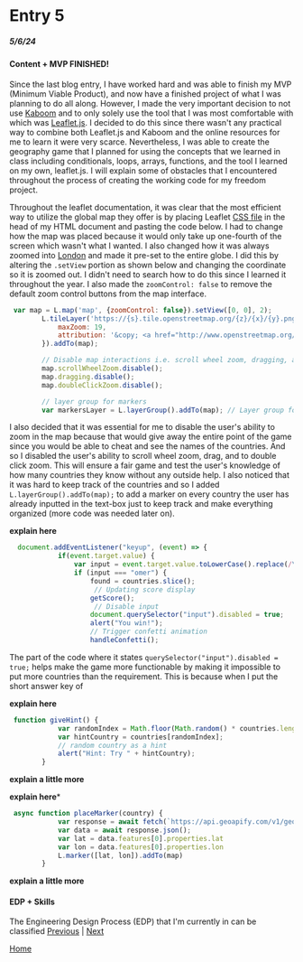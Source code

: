 # Entry 5
##### 5/6/24

#### Content + MVP FINISHED!

Since the last blog entry, I have worked hard and was able to finish my MVP (Minimum Viable Product), and now have a finished project of what I was planning to do all along. However, I made the very important decision to not use [Kaboom](https://kaboomjs.com/) and to only solely use the tool that I was most comfortable with which was [Leaflet.js](https://leafletjs.com/). I decided to do this since there wasn't any practical way to combine both Leaflet.js and Kaboom and the online resources for me to learn it were very scarce. Nevertheless, I was able to create the geography game that I planned for using the concepts that we learned in class including conditionals, loops, arrays, functions, and the tool I learned on my own, leaflet.js. I will explain some of obstacles that I encountered throughout the process of creating the working code for my freedom project.

Throughout the leaflet documentation, it was clear that the most efficient way to utilize the global map they offer is by placing Leaflet [CSS file](https://leafletjs.com/examples/quick-start/) in the head of my HTML document and pasting the code below. I had to change how the map was placed because it would only take up one-fourth of the screen which wasn't what I wanted. I also changed how it was always zoomed into [London](https://en.wikipedia.org/wiki/London) and made it pre-set to the entire globe. I did this by altering the `.setView` portion as shown below and changing the coordinate so it is zoomed out. I didn't need to search how to do this since I learned it throughout the year. I also made the `zoomControl: false` to remove the default zoom control buttons from the map interface.

```js
 var map = L.map('map', {zoomControl: false}).setView([0, 0], 2);
        L.tileLayer('https://{s}.tile.openstreetmap.org/{z}/{x}/{y}.png', {
            maxZoom: 19,
            attribution: '&copy; <a href="http://www.openstreetmap.org/copyright">OpenStreetMap</a>'
        }).addTo(map);

        // Disable map interactions i.e. scroll wheel zoom, dragging, and double-click zoom
        map.scrollWheelZoom.disable();
        map.dragging.disable();
        map.doubleClickZoom.disable();

        // layer group for markers
        var markersLayer = L.layerGroup().addTo(map); // Layer group for markers
```

I also decided that it was essential for me to disable the user's ability to zoom in the map because that would give away the entire point of the game since you would be able to cheat and see the names of the countries. And so I disabled the user's ability to scroll wheel zoom, drag, and to double click zoom. This will ensure a fair game and test the user's knowledge of how many countries they know without any outside help. I also noticed that it was hard to keep track of the countries and so I added `L.layerGroup().addTo(map);` to add a marker on every country the user has already inputted in the text-box just to keep track and make everything organized (more code was needed later on).

**explain here**

```js
  document.addEventListener("keyup", (event) => {
            if(event.target.value) {
                var input = event.target.value.toLowerCase().replace(/\s/g, '');
                if (input === "omer") {
                    found = countries.slice();
                     // Updating score display
                    getScore();
                     // Disable input
                    document.querySelector("input").disabled = true;
                    alert("You win!");
                    // Trigger confetti animation
                    handleConfetti();
```
The part of the code where it states `querySelector("input").disabled = true;` helps make the game more functionable by making it impossible to put more countries than the requirement. This is because when I put the short answer key of 

**explain here**
```js
 function giveHint() {
            var randomIndex = Math.floor(Math.random() * countries.length);
            var hintCountry = countries[randomIndex];
            // random country as a hint
            alert("Hint: Try " + hintCountry);
        }
```
**explain a little more**

**explain here***
```js
 async function placeMarker(country) {
            var response = await fetch(`https://api.geoapify.com/v1/geocode/search?text=${country}&apiKey=24ad17ae16e9447f95b0165eb327a2a1`);
            var data = await response.json();
            var lat = data.features[0].properties.lat
            var lon = data.features[0].properties.lon
            L.marker([lat, lon]).addTo(map)
        }
```

**explain a little more**
#### EDP + Skills

The Engineering Design Process (EDP) that I'm currently in can be classified
[Previous](entry04.md) | [Next](entry06.md)

[Home](../README.md)
